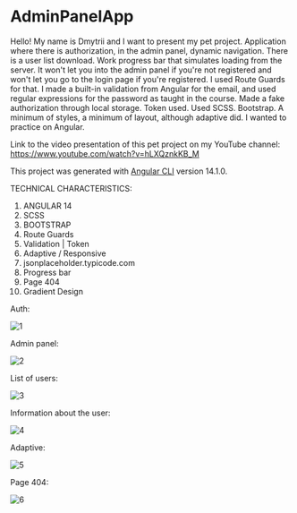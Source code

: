 # AdminPanelApp

Hello! My name is Dmytrii and I want to present my pet project. Application where there is authorization, in the admin panel, dynamic navigation. There is a user list download. Work progress bar that simulates loading from the server. It won't let you into the admin panel if you're not registered and won't let you go to the login page if you're registered. I used Route Guards for that. I made a built-in validation from Angular for the email, and used regular expressions for the password as taught in the course. Made a fake authorization through local storage. Token used. Used SCSS. Bootstrap. A minimum of styles, a minimum of layout, although adaptive did. I wanted to practice on Angular.

Link to the video presentation of this pet project on my YouTube channel:
https://www.youtube.com/watch?v=hLXQznkKB_M

This project was generated with [Angular CLI](https://github.com/angular/angular-cli) version 14.1.0.

TECHNICAL CHARACTERISTICS:
 1. ANGULAR 14
 2. SCSS
 3. BOOTSTRAP 
 4. Route Guards
 5. Validation | Token
 6. Adaptive / Responsive
 7. jsonplaceholder.typicode.com
 8. Progress bar
 9. Page 404
 10. Gradient Design

Auth:

![1](https://user-images.githubusercontent.com/87872240/184352132-5832dadd-a189-49ac-bcc6-48e9a39a8a4e.png)

Admin panel:

![2](https://user-images.githubusercontent.com/87872240/184352193-68dbb37f-0616-4b86-9157-63b9ed5b4c9d.png)

List of users:

![3](https://user-images.githubusercontent.com/87872240/184352219-326714ea-2ca8-46da-939c-3813bb2acb2d.png)

Information about the user:

![4](https://user-images.githubusercontent.com/87872240/184352277-59030a24-b616-49f3-bdb0-3506728c3871.png)

Adaptive:

![5](https://user-images.githubusercontent.com/87872240/184352321-db59984e-0e73-4b7d-aca3-8c347ca3de04.png)

Page 404:

![6](https://user-images.githubusercontent.com/87872240/184354715-6aba1de2-926d-4e8d-97e9-b7a111b8500d.png)
